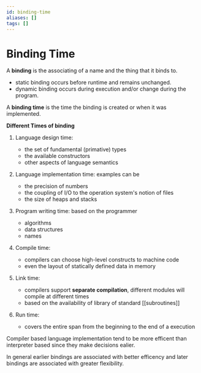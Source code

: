 ```yaml
---
id: binding-time
aliases: []
tags: []
---
```


# Binding Time

A **binding** is the associating of a name and the thing that it binds to.

- static binding occurs before runtime and remains unchanged.
- dynamic binding occurs during execution and/or change during the program.

A **binding time** is the time the binding is created or when it was implemented.

**Different Times of binding**

1. Language design time:

   - the set of fundamental (primative) types
   - the available constructors
   - other aspects of language semantics

2. Language implementation time:
   examples can be

   - the precision of numbers
   - the coupling of I/O to the operation system's notion of files
   - the size of heaps and stacks

3. Program writing time:
   based on the programmer

   - algorithms
   - data structures
   - names

4. Compile time:

   - compilers can choose high-level constructs to machine code
   - even the layout of statically defined data in memory

5. Link time:

   - compilers support **separate compilation**, different modules will compile at different times
   - based on the availability of library of standard [[subroutines]]

6. Run time:
   - covers the entire span from the beginning to the end of a execution

Compiler based language implementation tend to be more efficent than interpreter
based since they make decisions ealier.

In general earlier bindings are associated with better efficency and later bindings
are associated with greater flexibility.
